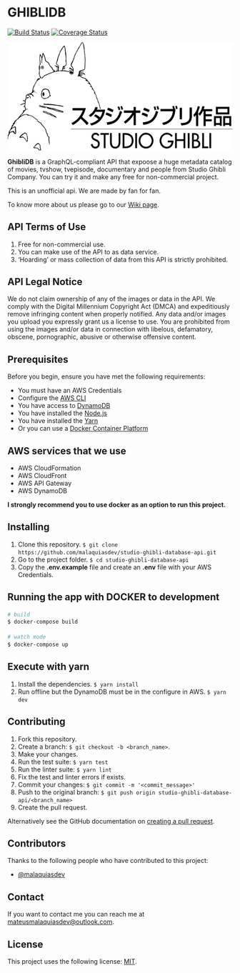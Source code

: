 # GHIBLIDB

[![Build Status](https://travis-ci.com/malaquiasdev/studio-ghibli-service.svg?branch=master)](https://travis-ci.com/malaquiasdev/studio-ghibli-service)
[![Coverage Status](https://coveralls.io/repos/github/malaquiasdev/studio-ghibli-service/badge.svg?branch=master)](https://coveralls.io/github/malaquiasdev/studio-ghibli-service?branch=master)

<p align="left">
  <img width="832" height="auto" src=".github/logo.png"/>
</p>

**GhibliDB** is a GraphQL-compliant API that expoose a huge metadata catalog of  movies, tvshow, tvepisode, documentary and people from Studio Ghibli Company. You can try it and make any free for non-commercial project.

This is an unofficial api. We are made by fan for fan.

To know more about us please go to our [Wiki page](https://github.com/malaquiasdev/studio-ghibli-database-graphql/wiki/01.Introduction
).

## API Terms of Use

1. Free for non-commercial use.
2. You can make use of the API to as data service.
3. ‘Hoarding’ or mass collection of data from this API is strictly prohibited.

## API Legal Notice

We do not claim ownership of any of the images or data in the API. We comply with the Digital Millennium Copyright Act (DMCA) and expeditiously remove infringing content when properly notified. Any data and/or images you upload you expressly grant us a license to use. You are prohibited from using the images and/or data in connection with libelous, defamatory, obscene, pornographic, abusive or otherwise offensive content.

## Prerequisites

Before you begin, ensure you have met the following requirements:

- You must have an AWS Credentials
- Configure the [AWS CLI](https://aws.amazon.com/pt/cli/)
- You have access to [DynamoDB](https://aws.amazon.com/pt/dynamodb/)
- You have installed the [Node.js](https://nodejs.org/en/)
- You have installed the [Yarn](https://yarnpkg.com/getting-started/install)
- Or you can use a [Docker Container Platform](https://www.docker.com)

## AWS services that we use

- AWS CloudFormation
- AWS CloudFront
- AWS API Gateway
- AWS DynamoDB

**I strongly recommend you to use docker as an option to run this project.**

## Installing
1. Clone this repository. `$ git clone https://github.com/malaquiasdev/studio-ghibli-database-api.git`
2. Go to the project folder. `$ cd studio-ghibli-database-api`
3. Copy the **.env.example** file and create an **.env** file with your AWS Credentials.

## Running the app with DOCKER to development

```bash
# build
$ docker-compose build

# watch mode
$ docker-compose up
```

## Execute with yarn
1. Install the dependencies. `$ yarn install`
2. Run offline but the DynamoDB must be in the configure in AWS. `$ yarn dev`

## Contributing

1. Fork this repository.
2. Create a branch: `$ git checkout -b <branch_name>`.
3. Make your changes.
4. Run the test suite: `$ yarn test`
5. Run the linter suite: `$ yarn lint`
6. Fix the test and linter errors if exists.
7. Commit your changes: `$ git commit -m '<commit_message>'`
8. Push to the original branch: `$ git push origin studio-ghibli-database-api/<branch_name>`
9. Create the pull request.

Alternatively see the GitHub documentation on [creating a pull request](https://help.github.com/en/github/collaborating-with-issues-and-pull-requests/creating-a-pull-request).

## Contributors

Thanks to the following people who have contributed to this project:

- [@malaquiasdev](https://github.com/malaquiasdev)

## Contact

If you want to contact me you can reach me at <mateusmalaquiasdev@outlook.com>.

## License

This project uses the following license: [MIT](https://github.com/malaquiasdev/studio-ghibli-database-graphql/blob/master/LICENSE).
